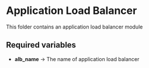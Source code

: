 # Application Load Balancer

This folder contains an application load balancer module

## Required variables

- **alb_name** -> The name of application load balancer